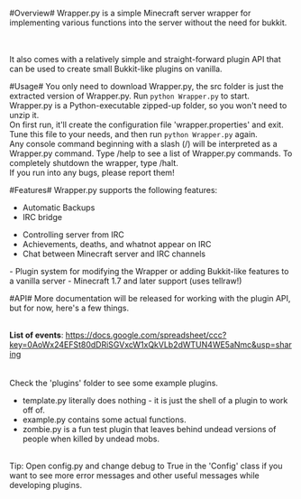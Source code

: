 #Overview#
Wrapper.py is a simple Minecraft server wrapper for implementing various functions into the server without the need for bukkit.

</br></br>It also comes with a relatively simple and straight-forward plugin API that can be used to create small Bukkit-like plugins on vanilla. 

#Usage#
You only need to download Wrapper.py, the src folder is just the extracted version of Wrapper.py.
Run `python Wrapper.py` to start. Wrapper.py is a Python-executable zipped-up folder, so you won't need to unzip it. 
</br>On first run, it'll create the configuration file 'wrapper.properties' and exit. Tune this file to your needs, and then run `python Wrapper.py` again.
</br>Any console command beginning with a slash (/) will be interpreted as a Wrapper.py command. 
Type /help to see a list of Wrapper.py commands. To completely shutdown the wrapper, type /halt.
</br>If you run into any bugs, please report them!

#Features#
Wrapper.py supports the following features:
- Automatic Backups
- IRC bridge
<ul>
<li> Controlling server from IRC</li>
<li> Achievements, deaths, and whatnot appear on IRC</li>
<li> Chat between Minecraft server and IRC channels</li>
</ul>
- Plugin system for modifying the Wrapper or adding Bukkit-like features to a vanilla server
- Minecraft 1.7 and later support (uses tellraw!)

#API#
More documentation will be released for working with the plugin API, but for now, here's a few things.</br></br>

<b>List of events</b>: https://docs.google.com/spreadsheet/ccc?key=0AoWx24EFSt80dDRiSGVxcW1xQkVLb2dWTUN4WE5aNmc&usp=sharing</br>
</br></br>Check the 'plugins' folder to see some example plugins.
<ul> 
<li>template.py literally does nothing - it is just the shell of a plugin to work off of.</li>
<li>example.py contains some actual functions. </li>
<li>zombie.py is a fun test plugin that leaves behind undead versions of people when killed by undead mobs.</li>
</ul>
</br>Tip: Open config.py and change debug to True in the 'Config' class if you want to see more error messages and other useful messages 
while developing plugins.
